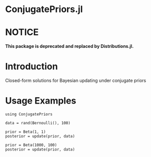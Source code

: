 ConjugatePriors.jl
==================

# NOTICE

**This package is deprecated and replaced by Distributions.jl.**

# Introduction

Closed-form solutions for Bayesian updating under conjugate priors

# Usage Examples

	using ConjugatePriors

	data = rand(Bernoulli(), 100)

	prior = Beta(1, 1)
	posterior = update(prior, data)

	prior = Beta(1000, 100)
	posterior = update(prior, data)
